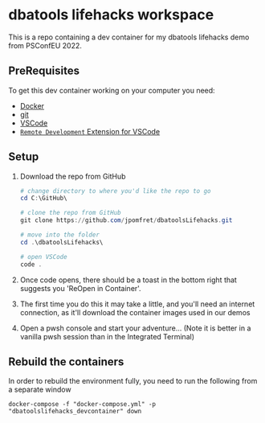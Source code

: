 # dbatools lifehacks workspace

This is a repo containing a dev container for my dbatools lifehacks demo from PSConfEU 2022.

## PreRequisites

To get this dev container working on your computer you need:

- [Docker](https://www.docker.com/get-started)
- [git](https://git-scm.com/downloads)
- [VSCode](https://code.visualstudio.com/download)
- [`Remote Development` Extension for VSCode](https://marketplace.visualstudio.com/items?itemName=ms-vscode-remote.vscode-remote-extensionpack)

## Setup

1. Download the repo from GitHub

    ```PowerShell
    # change directory to where you'd like the repo to go
    cd C:\GitHub\

    # clone the repo from GitHub
    git clone https://github.com/jpomfret/dbatoolsLifehacks.git

    # move into the folder
    cd .\dbatoolsLifehacks\

    # open VSCode
    code .
    ```

2. Once code opens, there should be a toast in the bottom right that suggests you 'ReOpen in Container'.
3. The first time you do this it may take a little, and you'll need an internet connection, as it'll download the container images used in our demos
4. Open a pwsh console and start your adventure... (Note it is better in a vanilla pwsh session than in the Integrated Terminal)

## Rebuild the containers

In order to rebuild the environment fully, you need to run the following from a separate window

`docker-compose -f "docker-compose.yml" -p "dbatoolslifehacks_devcontainer" down`
